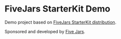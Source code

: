 # FiveJars StarterKit Demo

Demo project based on [FiveJars StarterKit distribution](https://github.com/fivejars/drupal_starterkit).

Sponsored and developed by [Five Jars](https://www.drupal.org/five-jars).
